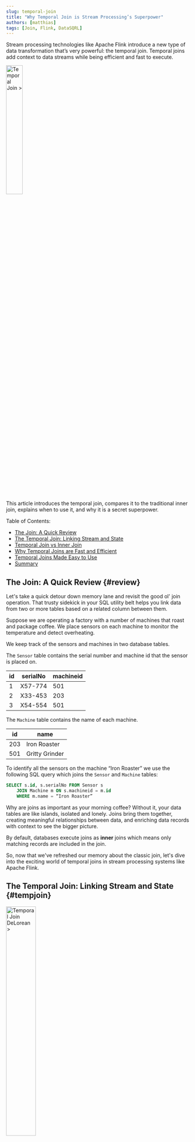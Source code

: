 ```yaml
---
slug: temporal-join
title: "Why Temporal Join is Stream Processing’s Superpower"
authors: [matthias]
tags: [Join, Flink, DataSQRL]
---
```


<head>
  <meta property="og:image" content="/img/dev/temporal_join.png" />
</head>

Stream processing technologies like Apache Flink introduce a new type of data transformation that’s very powerful: the temporal join. Temporal joins add context to data streams while being efficient and fast to execute.

<img src="/img/dev/temporal_join.svg" alt="Temporal Join >" width="30%"/>

This article introduces the temporal join, compares it to the traditional inner join, explains when to use it, and why it is a secret superpower.

Table of Contents:
* [The Join: A Quick Review](#review)
* [The Temporal Join: Linking Stream and State](#tempjoin)
* [Temporal Join vs Inner Join](#tempinner)
* [Why Temporal Joins are Fast and Efficient](#efficient)
* [Temporal Joins Made Easy to Use](#easy)
* [Summary](#summary)

<!--truncate-->

## The Join: A Quick Review {#review}

Let's take a quick detour down memory lane and revisit the good ol' join operation. That trusty sidekick in your SQL utility belt helps you link data from two or more tables based on a related column between them.

Suppose we are operating a factory with a number of machines that roast and package coffee. We place sensors on each machine to monitor the temperature and detect overheating.

We keep track of the sensors and machines in two database tables.

The `Sensor` table contains the serial number and machine id that the sensor is placed on.

| id | serialNo | machineid |
|----|----------|-----------|
| 1  | X57-774  | 501       |
| 2  | X33-453  | 203       |
| 3  | X54-554  | 501       |

The `Machine` table contains the name of each machine.

| id    | name           |
|-------|----------------|
| 203   | Iron Roaster   |
| 501   | Gritty Grinder |

To identify all the sensors on the machine “Iron Roaster” we use the following SQL query which joins the `Sensor` and `Machine` tables:
```sql
SELECT s.id, s.serialNo FROM Sensor s 
    JOIN Machine m ON s.machineid = m.id 
    WHERE m.name = “Iron Roaster”
```

Why are joins as important as your morning coffee? Without it, your data tables are like islands, isolated and lonely. Joins bring them together, creating meaningful relationships between data, and enriching data records with context to see the bigger picture.

By default, databases execute joins as **inner** joins which means only matching records are included in the join.

So, now that we've refreshed our memory about the classic join, let's dive into the exciting world of temporal joins in stream processing systems like Apache Flink.

## The Temporal Join: Linking Stream and State {#tempjoin}

<img src="/img/blog/delorean.jpeg" alt="Temporal Join DeLorean >" width="40%"/>

Picture this: you're a time traveler. You have the power to access any point in time, past or future, at your will. Now, imagine that your data could do the same. Enter the Temporal Join, the DeLorean of data operations, capable of taking your data on a time-traveling adventure.

A Temporal Join is like a regular join but with a twist. It allows you to join a stream of data (the time traveler) with a versioned table (the timeline) based on the time attribute of the data stream. This means that for each record in the stream, the join will find the most recent record in the versioned table that is less than or equal to the stream record's time.

The versioned table is a normal state table where we keep track of data changes over time. That is, we keep older versions of each record around to allow the stream to match the correct version in time. Like time travel, temporal joins can make your head spin a bit. Let’s look at an example to break it down.

## Temporal Join vs Inner Join {#tempinner}

Back to our coffee roasting factory, we collect the temperature readings from each sensor in a data stream. 

| timestamp           | sensorid | temperature |
|---------------------|----------|-------------|
| 2023-07-10T07:11:08 | 1        | 105.2       |
| 2023-07-10T07:11:08 | 2        | 83.1        |
| ...                 |          |             |
| 2023-07-10T13:25:16 | 1        | 77.8        |
| 2023-07-10T13:25:16 | 2        | 83.5        |

And we want to know the maximum temperature recorded for each machine.

Easy enough, let’s join the temperature data stream with the Sensors table and aggregate by machine id:

```sql
SELECT s.machineid, MAX(r.temperature) AS maxTemp 
FROM SensorReading r INNER JOIN Sensor s 
    ON r.sensorid = s.id GROUP BY s.machineid
```

But here is a problem: What if we moved a sensor from one machine to another during the day? With an inner join, all of the sensor’s readings would be linked to the machine it was last placed on. So, if sensor 1 records a high temperature of 105 degrees in the morning and we move the sensor to the “Iron Roaster” machine in the afternoon, then we might see the 105 degrees falsely show up as the maximum temperature for the Iron Roaster. See how time played a trick on our join?

And this happens whenever we join a data stream with a state table that changes over time, like our sensors that get moved around the factory. What to do? Let’s call the temporal join to our rescue:

```sql
SELECT s.machineid, MAX(r.temperature) AS maxTemp 
FROM SensorReading r TEMPORAL JOIN Sensor s 
    ON r.sensorid = s.id GROUP BY s.machineid
```

Pretty much the same query, just a different join type. As a temporal join, we are joining each sensor reading with the version of the sensor record at the time of the data stream. In other words, the join not only matches the sensor reading with the sensor record based on the id but also based on the timestamp of the reading to ensure it matches the right version of the sensor record. Pretty neat, right?

Whenever you join a data stream with a state that changes over time, you want to use the temporal join to make sure your data is lined up correctly in time. Temporal joins are a powerful feature of stream processing engines that would be difficult to implement in a database.


## Why Temporal Joins are Fast and Efficient {#efficient}

<img src="/img/external/flink_logo.svg" alt="Apache Flink >" width="30%"/>

Not only do temporal joins solve the time-alignment problem when joining data streams with changing state, modern stream processors like Apache Flink are also incredibly efficient at executing temporal joins. A powerful feature with great performance? Sounds too good to be true. Let’s peek behind the stream processing curtain to find out why.

In stream processing, joins are maintained as the underlying data changes over time. That requires the stream engine to hold all the data it needs to update join records when either side of the join changes. This makes inner joins pretty expensive on data streams.

Consider our max-temperature query with the inner join: When we join a temperature reading with the corresponding sensor record, and that record changes, the engine has to update the result join record. To do so, it has to store all of the sensor readings to determine which join results are affected by a change in a sensor record. This can lead to a lot of updates and hence a lot of downstream computation. It can also cause system failure when there are a lot of temperature readings in our data stream because the stream engine has to store all of them.

Temporal joins, on the other hand, can be executed much more efficiently. The stream engine only needs to store the versions of the sensor table that are within the time bounds of the sensor reading data stream. And it only has to briefly store (if at all) the sensor reading records to ensure they are joined with the most up-to-date sensor records. Moreover, temporal joins don’t require sending out a massive amount of updated join records when sensors change placement since the join is fixed in time.

## Temporal Joins Made Easy to Use {#easy}

<img src="/img/full_squirrel.svg" alt="DataSQRL >" width="30%"/>

Because temporal joins are so powerful, we made them easy to use in DataSQRL. DataSQRL is a compiler for Apache Flink that builds integrated microservices for your event-driven or streaming applications. DataSQRL supports the simplified temporal join syntax shown in the queries above. In addition, DataSQRL defaults to a temporal join whenever you join a state and a stream table on the state table’s primary key. In that way, DataSQRL helps you pick the right join for your data and makes it easy for developers new to stream processing.


Apache Flink also supports temporal joins in Flink SQL using the following syntax:

```sql
SELECT s.machineid, MAX(r.temperature) AS maxTemp 
FROM SensorReading AS r  JOIN Sensor 
    FOR SYSTEM_TIME AS OF SensorReading.timestamp AS s 
    ON r.sensorid = s.id GROUP BY s.machineid
```

You need to be careful that the join column for the state table is the primary key of that table and that you set the timestamp SensorReading table. DataSQRL does that for you automatically.

## Time to Wrap Up This Temporal Journey {#summary}

We've reached the end of our time-traveling adventure through the universe of temporal joins. We've seen how they're like the DeLorean of data operations, zipping us back and forth through time to make sure our data matches up just right. We've also compared them to the good ol' inner join.

Temporal joins help us avoid the pitfalls of time-alignment problems when joining data streams with changing state. They're also super efficient, making them a great choice for high-volume, real-time data processing.

And that’s why the temporal join is stream processing's secret superpower.

DataSQRL makes using temporal joins a breeze. With its simplified syntax and smart defaults, it's like having a personal tour guide leading you through the sometimes bewildering landscape of stream processing. Take a look at our [IoT tutorial](/docs/getting-started/tutorials/iot/intro/) to see a complete example of temporal joins in action or take a look at our [extended tutorial](/docs/getting-started/intro/overview) for a step-by-step guide to stream processing including temporal joins. And we are [here to help](/community) if you have any questions.

Happy data time-traveling, folks!

